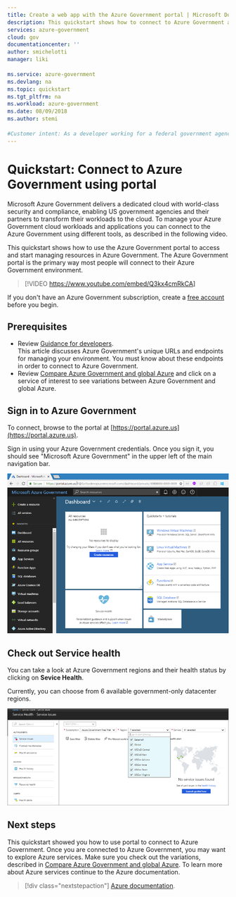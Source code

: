 ```yaml
---
title: Create a web app with the Azure Government portal | Microsoft Docs
description: This quickstart shows how to connect to Azure Government and create a web app in Azure Government using portal
services: azure-government
cloud: gov
documentationcenter: ''
author: smichelotti
manager: liki

ms.service: azure-government
ms.devlang: na
ms.topic: quickstart
ms.tgt_pltfrm: na
ms.workload: azure-government
ms.date: 08/09/2018 
ms.author: stemi

#Customer intent: As a developer working for a federal government agency "x", I want to connect to Azure Government using portal so I can start creating apps and developing against Azure Government's secure isolated datacenters.
---
```


# Quickstart: Connect to Azure Government using portal

Microsoft Azure Government delivers a dedicated cloud with world-class security and compliance, enabling US government agencies and their partners to transform their workloads to the cloud. To manage your Azure Government cloud workloads and applications you can connect to the Azure Government using different tools, as described in the following video.  

This quickstart shows how to use the Azure Government portal to access and start managing resources in Azure Government. The Azure Government portal is the primary way most people will connect to their Azure Government environment.

> [!VIDEO https://www.youtube.com/embed/Q3kx4cmRkCA]

If you don't have an Azure Government subscription, create a [free account](https://azure.microsoft.com/global-infrastructure/government/request/) before you begin.

## Prerequisites

* Review [Guidance for developers](documentation-government-developer-guide.md).<br/> This article discusses Azure Government's unique URLs and endpoints for managing your environment. You must know about these endpoints in order to connect to Azure Government. 
* Review [Compare Azure Government and global Azure](compare-azure-government-global-azure.md) and click on a service of interest to see variations between Azure Government and global Azure.

## Sign in to Azure Government

To connect, browse to the portal at [https://portal.azure.us](https://portal.azure.us). 

Sign in using your Azure Government credentials. Once you sign it, you should see "Microsoft Azure Government" in the upper left of the main navigation bar.

![Azure Government Portal](./media/connect-with-portal/azure-gov-portal.png)

## Check out Service health

You can take a look at Azure Government regions and their health status by clicking on **Sevice Health**.

Currently, you can choose from 6 available government-only datacenter regions.

![Azure Government Portal](./media/connect-with-portal/connect-with-portal.png)

## Next steps

This quickstart showed you how to use portal to connect to Azure Government. Once you are connected to Azure Government, you may want to explore Azure services. Make sure you check out the variations, described in [Compare Azure Government and global Azure](compare-azure-government-global-azure.md). To learn more about Azure services continue to the Azure documentation.

> [!div class="nextstepaction"]
> [Azure documentation](https://docs.microsoft.com/azure/).
